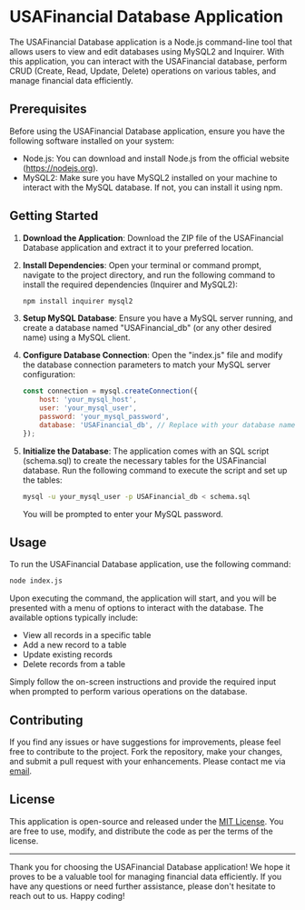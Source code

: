 # USAFinancial Database Application

The USAFinancial Database application is a Node.js command-line tool that allows users to view and edit databases using MySQL2 and Inquirer. With this application, you can interact with the USAFinancial database, perform CRUD (Create, Read, Update, Delete) operations on various tables, and manage financial data efficiently.

## Prerequisites

Before using the USAFinancial Database application, ensure you have the following software installed on your system:

- Node.js: You can download and install Node.js from the official website (https://nodejs.org).
- MySQL2: Make sure you have MySQL2 installed on your machine to interact with the MySQL database. If not, you can install it using npm.

## Getting Started

1. **Download the Application**: Download the ZIP file of the USAFinancial Database application and extract it to your preferred location.

2. **Install Dependencies**: Open your terminal or command prompt, navigate to the project directory, and run the following command to install the required dependencies (Inquirer and MySQL2):

   ```bash
   npm install inquirer mysql2
   ```

3. **Setup MySQL Database**: Ensure you have a MySQL server running, and create a database named "USAFinancial_db" (or any other desired name) using a MySQL client.

4. **Configure Database Connection**: Open the "index.js" file and modify the database connection parameters to match your MySQL server configuration:

   ```javascript
   const connection = mysql.createConnection({
       host: 'your_mysql_host',
       user: 'your_mysql_user',
       password: 'your_mysql_password',
       database: 'USAFinancial_db', // Replace with your database name
   });
   ```

5. **Initialize the Database**: The application comes with an SQL script (schema.sql) to create the necessary tables for the USAFinancial database. Run the following command to execute the script and set up the tables:

   ```bash
   mysql -u your_mysql_user -p USAFinancial_db < schema.sql
   ```

   You will be prompted to enter your MySQL password.

## Usage

To run the USAFinancial Database application, use the following command:

```bash
node index.js
```

Upon executing the command, the application will start, and you will be presented with a menu of options to interact with the database. The available options typically include:

- View all records in a specific table
- Add a new record to a table
- Update existing records
- Delete records from a table

Simply follow the on-screen instructions and provide the required input when prompted to perform various operations on the database.

## Contributing

If you find any issues or have suggestions for improvements, please feel free to contribute to the project. Fork the repository, make your changes, and submit a pull request with your enhancements. Please contact me via [email](mailto:merel.burleigh@gmail.com).

## License

This application is open-source and released under the [MIT License](LICENSE). You are free to use, modify, and distribute the code as per the terms of the license.

---

Thank you for choosing the USAFinancial Database application! We hope it proves to be a valuable tool for managing financial data efficiently. If you have any questions or need further assistance, please don't hesitate to reach out to us. Happy coding!